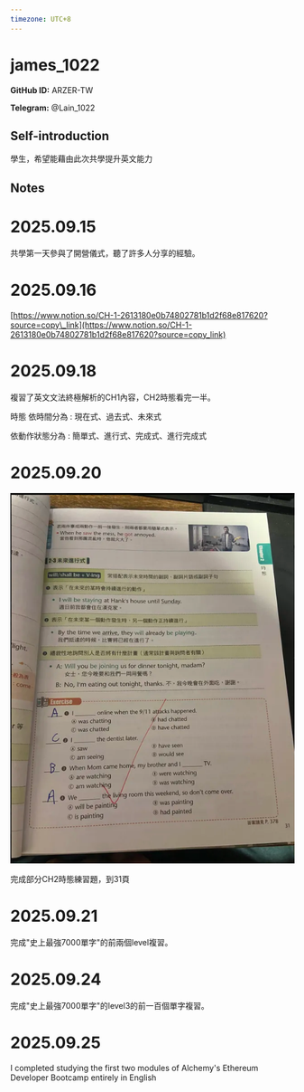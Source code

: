 ```yaml
---
timezone: UTC+8
---
```


# james_1022

**GitHub ID:** ARZER-TW

**Telegram:** @Lain_1022

## Self-introduction

學生，希望能藉由此次共學提升英文能力

## Notes
<!-- Content_START -->
# 2025.09.15
<!-- DAILY_CHECKIN_2025-09-15_START -->
共學第一天參與了開營儀式，聽了許多人分享的經驗。
<!-- DAILY_CHECKIN_2025-09-15_END -->


# 2025.09.16
<!-- DAILY_CHECKIN_2025-09-16_START -->
[https://www.notion.so/CH-1-2613180e0b74802781b1d2f68e817620?source=copy\_link](https://www.notion.so/CH-1-2613180e0b74802781b1d2f68e817620?source=copy_link)
<!-- DAILY_CHECKIN_2025-09-16_END -->


# 2025.09.18
<!-- DAILY_CHECKIN_2025-09-18_START -->
複習了英文文法終極解析的CH1內容，CH2時態看完一半。

時態 依時間分為 : 現在式、過去式、未來式

依動作狀態分為 : 簡單式、進行式、完成式、進行完成式
<!-- DAILY_CHECKIN_2025-09-18_END -->


# 2025.09.20
<!-- DAILY_CHECKIN_2025-09-20_START -->
![螢幕擷取畫面 2025-09-20 235659.png](https://raw.githubusercontent.com/IntensiveCoLearning/english_3rd/main/assets/ARZER-TW/images/2025-09-20-1758383843760-_______2025-09-20_235659.png)

完成部分CH2時態練習題，到31頁
<!-- DAILY_CHECKIN_2025-09-20_END -->


# 2025.09.21
<!-- DAILY_CHECKIN_2025-09-21_START -->
完成"史上最強7000單字"的前兩個level複習。
<!-- DAILY_CHECKIN_2025-09-21_END -->


# 2025.09.24
<!-- DAILY_CHECKIN_2025-09-24_START -->
完成"史上最強7000單字"的level3的前一百個單字複習。
<!-- DAILY_CHECKIN_2025-09-24_END -->


# 2025.09.25
<!-- DAILY_CHECKIN_2025-09-25_START -->
I completed studying the first two modules of Alchemy's Ethereum Developer Bootcamp entirely in English
<!-- DAILY_CHECKIN_2025-09-25_END -->
<!-- Content_END -->
